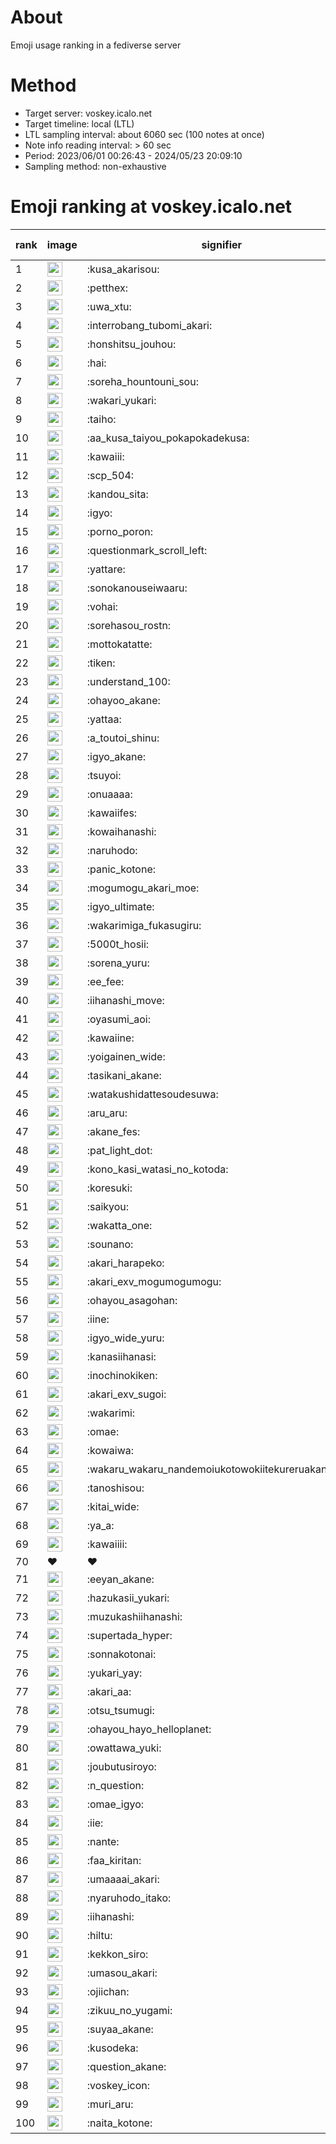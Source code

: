 # About
Emoji usage ranking in a fediverse server

# Method
- Target server: voskey.icalo.net
- Target timeline: local (LTL)
- LTL sampling interval: about 6060 sec (100 notes at once)
- Note info reading interval: > 60 sec
- Period: 2023/06/01 00:26:43 - 2024/05/23 20:09:10 
- Sampling method: non-exhaustive

# Emoji ranking at voskey.icalo.net

|rank|image|signifier|type|frequency score|
|----|----|----|----|----|
|1|<img height="24" src="https://voskey.icalo.net/emoji/kusa_akarisou.webp">|:kusa_akarisou:|custom|26041|
|2|<img height="24" src="https://voskey.icalo.net/emoji/petthex.webp">|:petthex:|custom|17996|
|3|<img height="24" src="https://voskey.icalo.net/emoji/uwa_xtu.webp">|:uwa_xtu:|custom|11348|
|4|<img height="24" src="https://voskey.icalo.net/emoji/interrobang_tubomi_akari.webp">|:interrobang_tubomi_akari:|custom|9238|
|5|<img height="24" src="https://voskey.icalo.net/emoji/honshitsu_jouhou.webp">|:honshitsu_jouhou:|custom|8391|
|6|<img height="24" src="https://voskey.icalo.net/emoji/hai.webp">|:hai:|custom|7434|
|7|<img height="24" src="https://voskey.icalo.net/emoji/soreha_hountouni_sou.webp">|:soreha_hountouni_sou:|custom|6654|
|8|<img height="24" src="https://voskey.icalo.net/emoji/wakari_yukari.webp">|:wakari_yukari:|custom|6541|
|9|<img height="24" src="https://voskey.icalo.net/emoji/taiho.webp">|:taiho:|custom|6492|
|10|<img height="24" src="https://voskey.icalo.net/emoji/aa_kusa_taiyou_pokapokadekusa.webp">|:aa_kusa_taiyou_pokapokadekusa:|custom|6218|
|11|<img height="24" src="https://voskey.icalo.net/emoji/kawaiii.webp">|:kawaiii:|custom|5558|
|12|<img height="24" src="https://voskey.icalo.net/emoji/scp_504.webp">|:scp_504:|custom|5472|
|13|<img height="24" src="https://voskey.icalo.net/emoji/kandou_sita.webp">|:kandou_sita:|custom|5375|
|14|<img height="24" src="https://voskey.icalo.net/emoji/igyo.webp">|:igyo:|custom|4341|
|15|<img height="24" src="https://voskey.icalo.net/emoji/porno_poron.webp">|:porno_poron:|custom|4138|
|16|<img height="24" src="https://voskey.icalo.net/emoji/questionmark_scroll_left.webp">|:questionmark_scroll_left:|custom|4080|
|17|<img height="24" src="https://voskey.icalo.net/emoji/yattare.webp">|:yattare:|custom|4075|
|18|<img height="24" src="https://voskey.icalo.net/emoji/sonokanouseiwaaru.webp">|:sonokanouseiwaaru:|custom|3899|
|19|<img height="24" src="https://voskey.icalo.net/emoji/vohai.webp">|:vohai:|custom|3829|
|20|<img height="24" src="https://voskey.icalo.net/emoji/sorehasou_rostn.webp">|:sorehasou_rostn:|custom|3694|
|21|<img height="24" src="https://voskey.icalo.net/emoji/mottokatatte.webp">|:mottokatatte:|custom|3664|
|22|<img height="24" src="https://voskey.icalo.net/emoji/tiken.webp">|:tiken:|custom|3493|
|23|<img height="24" src="https://voskey.icalo.net/emoji/understand_100.webp">|:understand_100:|custom|3357|
|24|<img height="24" src="https://voskey.icalo.net/emoji/ohayoo_akane.webp">|:ohayoo_akane:|custom|3273|
|25|<img height="24" src="https://voskey.icalo.net/emoji/yattaa.webp">|:yattaa:|custom|3167|
|26|<img height="24" src="https://voskey.icalo.net/emoji/a_toutoi_shinu.webp">|:a_toutoi_shinu:|custom|3026|
|27|<img height="24" src="https://voskey.icalo.net/emoji/igyo_akane.webp">|:igyo_akane:|custom|2927|
|28|<img height="24" src="https://voskey.icalo.net/emoji/tsuyoi.webp">|:tsuyoi:|custom|2868|
|29|<img height="24" src="https://voskey.icalo.net/emoji/onuaaaa.webp">|:onuaaaa:|custom|2861|
|30|<img height="24" src="https://voskey.icalo.net/emoji/kawaiifes.webp">|:kawaiifes:|custom|2775|
|31|<img height="24" src="https://voskey.icalo.net/emoji/kowaihanashi.webp">|:kowaihanashi:|custom|2637|
|32|<img height="24" src="https://voskey.icalo.net/emoji/naruhodo.webp">|:naruhodo:|custom|2610|
|33|<img height="24" src="https://voskey.icalo.net/emoji/panic_kotone.webp">|:panic_kotone:|custom|2598|
|34|<img height="24" src="https://voskey.icalo.net/emoji/mogumogu_akari_moe.webp">|:mogumogu_akari_moe:|custom|2580|
|35|<img height="24" src="https://voskey.icalo.net/emoji/igyo_ultimate.webp">|:igyo_ultimate:|custom|2498|
|36|<img height="24" src="https://voskey.icalo.net/emoji/wakarimiga_fukasugiru.webp">|:wakarimiga_fukasugiru:|custom|2366|
|37|<img height="24" src="https://voskey.icalo.net/emoji/5000t_hosii.webp">|:5000t_hosii:|custom|2351|
|38|<img height="24" src="https://voskey.icalo.net/emoji/sorena_yuru.webp">|:sorena_yuru:|custom|2319|
|39|<img height="24" src="https://voskey.icalo.net/emoji/ee_fee.webp">|:ee_fee:|custom|2309|
|40|<img height="24" src="https://voskey.icalo.net/emoji/iihanashi_move.webp">|:iihanashi_move:|custom|2260|
|41|<img height="24" src="https://voskey.icalo.net/emoji/oyasumi_aoi.webp">|:oyasumi_aoi:|custom|2213|
|42|<img height="24" src="https://voskey.icalo.net/emoji/kawaiine.webp">|:kawaiine:|custom|2119|
|43|<img height="24" src="https://voskey.icalo.net/emoji/yoigainen_wide.webp">|:yoigainen_wide:|custom|2080|
|44|<img height="24" src="https://voskey.icalo.net/emoji/tasikani_akane.webp">|:tasikani_akane:|custom|2073|
|45|<img height="24" src="https://voskey.icalo.net/emoji/watakushidattesoudesuwa.webp">|:watakushidattesoudesuwa:|custom|1990|
|46|<img height="24" src="https://voskey.icalo.net/emoji/aru_aru.webp">|:aru_aru:|custom|1895|
|47|<img height="24" src="https://voskey.icalo.net/emoji/akane_fes.webp">|:akane_fes:|custom|1894|
|48|<img height="24" src="https://voskey.icalo.net/emoji/pat_light_dot.webp">|:pat_light_dot:|custom|1891|
|49|<img height="24" src="https://voskey.icalo.net/emoji/kono_kasi_watasi_no_kotoda.webp">|:kono_kasi_watasi_no_kotoda:|custom|1888|
|50|<img height="24" src="https://voskey.icalo.net/emoji/koresuki.webp">|:koresuki:|custom|1864|
|51|<img height="24" src="https://voskey.icalo.net/emoji/saikyou.webp">|:saikyou:|custom|1845|
|52|<img height="24" src="https://voskey.icalo.net/emoji/wakatta_one.webp">|:wakatta_one:|custom|1830|
|53|<img height="24" src="https://voskey.icalo.net/emoji/sounano.webp">|:sounano:|custom|1807|
|54|<img height="24" src="https://voskey.icalo.net/emoji/akari_harapeko.webp">|:akari_harapeko:|custom|1805|
|55|<img height="24" src="https://voskey.icalo.net/emoji/akari_exv_mogumogumogu.webp">|:akari_exv_mogumogumogu:|custom|1772|
|56|<img height="24" src="https://voskey.icalo.net/emoji/ohayou_asagohan.webp">|:ohayou_asagohan:|custom|1705|
|57|<img height="24" src="https://voskey.icalo.net/emoji/iine.webp">|:iine:|custom|1680|
|58|<img height="24" src="https://voskey.icalo.net/emoji/igyo_wide_yuru.webp">|:igyo_wide_yuru:|custom|1633|
|59|<img height="24" src="https://voskey.icalo.net/emoji/kanasiihanasi.webp">|:kanasiihanasi:|custom|1589|
|60|<img height="24" src="https://voskey.icalo.net/emoji/inochinokiken.webp">|:inochinokiken:|custom|1560|
|61|<img height="24" src="https://voskey.icalo.net/emoji/akari_exv_sugoi.webp">|:akari_exv_sugoi:|custom|1552|
|62|<img height="24" src="https://voskey.icalo.net/emoji/wakarimi.webp">|:wakarimi:|custom|1515|
|63|<img height="24" src="https://voskey.icalo.net/emoji/omae.webp">|:omae:|custom|1446|
|64|<img height="24" src="https://voskey.icalo.net/emoji/kowaiwa.webp">|:kowaiwa:|custom|1428|
|65|<img height="24" src="https://voskey.icalo.net/emoji/wakaru_wakaru_nandemoiukotowokiitekureruakanetyan.webp">|:wakaru_wakaru_nandemoiukotowokiitekureruakanetyan:|custom|1422|
|66|<img height="24" src="https://voskey.icalo.net/emoji/tanoshisou.webp">|:tanoshisou:|custom|1416|
|67|<img height="24" src="https://voskey.icalo.net/emoji/kitai_wide.webp">|:kitai_wide:|custom|1413|
|68|<img height="24" src="https://voskey.icalo.net/emoji/ya_a.webp">|:ya_a:|custom|1395|
|69|<img height="24" src="https://voskey.icalo.net/emoji/kawaiiii.webp">|:kawaiiii:|custom|1383|
|70|❤|❤|unicode|1337|
|71|<img height="24" src="https://voskey.icalo.net/emoji/eeyan_akane.webp">|:eeyan_akane:|custom|1287|
|72|<img height="24" src="https://voskey.icalo.net/emoji/hazukasii_yukari.webp">|:hazukasii_yukari:|custom|1283|
|73|<img height="24" src="https://voskey.icalo.net/emoji/muzukashiihanashi.webp">|:muzukashiihanashi:|custom|1273|
|74|<img height="24" src="https://voskey.icalo.net/emoji/supertada_hyper.webp">|:supertada_hyper:|custom|1269|
|75|<img height="24" src="https://voskey.icalo.net/emoji/sonnakotonai.webp">|:sonnakotonai:|custom|1254|
|76|<img height="24" src="https://voskey.icalo.net/emoji/yukari_yay.webp">|:yukari_yay:|custom|1245|
|77|<img height="24" src="https://voskey.icalo.net/emoji/akari_aa.webp">|:akari_aa:|custom|1211|
|78|<img height="24" src="https://voskey.icalo.net/emoji/otsu_tsumugi.webp">|:otsu_tsumugi:|custom|1200|
|79|<img height="24" src="https://voskey.icalo.net/emoji/ohayou_hayo_helloplanet.webp">|:ohayou_hayo_helloplanet:|custom|1195|
|80|<img height="24" src="https://voskey.icalo.net/emoji/owattawa_yuki.webp">|:owattawa_yuki:|custom|1179|
|81|<img height="24" src="https://voskey.icalo.net/emoji/joubutusiroyo.webp">|:joubutusiroyo:|custom|1166|
|82|<img height="24" src="https://voskey.icalo.net/emoji/n_question.webp">|:n_question:|custom|1159|
|83|<img height="24" src="https://voskey.icalo.net/emoji/omae_igyo.webp">|:omae_igyo:|custom|1158|
|84|<img height="24" src="https://voskey.icalo.net/emoji/iie.webp">|:iie:|custom|1150|
|85|<img height="24" src="https://voskey.icalo.net/emoji/nante.webp">|:nante:|custom|1145|
|86|<img height="24" src="https://voskey.icalo.net/emoji/faa_kiritan.webp">|:faa_kiritan:|custom|1143|
|87|<img height="24" src="https://voskey.icalo.net/emoji/umaaaai_akari.webp">|:umaaaai_akari:|custom|1139|
|88|<img height="24" src="https://voskey.icalo.net/emoji/nyaruhodo_itako.webp">|:nyaruhodo_itako:|custom|1130|
|89|<img height="24" src="https://voskey.icalo.net/emoji/iihanashi.webp">|:iihanashi:|custom|1127|
|90|<img height="24" src="https://voskey.icalo.net/emoji/hiltu.webp">|:hiltu:|custom|1118|
|91|<img height="24" src="https://voskey.icalo.net/emoji/kekkon_siro.webp">|:kekkon_siro:|custom|1103|
|92|<img height="24" src="https://voskey.icalo.net/emoji/umasou_akari.webp">|:umasou_akari:|custom|1103|
|93|<img height="24" src="https://voskey.icalo.net/emoji/ojiichan.webp">|:ojiichan:|custom|1100|
|94|<img height="24" src="https://voskey.icalo.net/emoji/zikuu_no_yugami.webp">|:zikuu_no_yugami:|custom|1089|
|95|<img height="24" src="https://voskey.icalo.net/emoji/suyaa_akane.webp">|:suyaa_akane:|custom|1083|
|96|<img height="24" src="https://voskey.icalo.net/emoji/kusodeka.webp">|:kusodeka:|custom|1076|
|97|<img height="24" src="https://voskey.icalo.net/emoji/question_akane.webp">|:question_akane:|custom|1047|
|98|<img height="24" src="https://voskey.icalo.net/emoji/voskey_icon.webp">|:voskey_icon:|custom|1024|
|99|<img height="24" src="https://voskey.icalo.net/emoji/muri_aru.webp">|:muri_aru:|custom|1013|
|100|<img height="24" src="https://voskey.icalo.net/emoji/naita_kotone.webp">|:naita_kotone:|custom|991|
